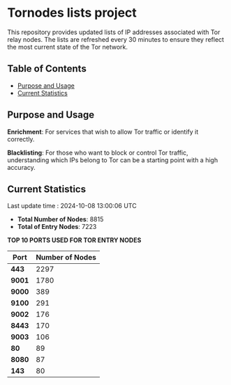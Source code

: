 # Tornodes lists project

This repository provides updated lists of IP addresses associated with Tor relay nodes. The lists are refreshed every 30 minutes to ensure they reflect the most current state of the Tor network.

## Table of Contents

- [Purpose and Usage](#purpose-and-usage)
- [Current Statistics](#current-statistics)


## Purpose and Usage

**Enrichment**: For services that wish to allow Tor traffic or identify it correctly.

**Blacklisting**: For those who want to block or control Tor traffic, understanding which IPs belong to Tor can be a starting point with a high accuracy.

## Current Statistics

Last update time : 2024-10-08 13:00:06 UTC

- **Total Number of Nodes**: 8815
- **Total of Entry Nodes**: 7223

**TOP 10 PORTS USED FOR TOR ENTRY NODES**

| **Port** | **Number of Nodes** |
|------|-----------------|
| **443**   | 2297  |
| **9001**   | 1780  |
| **9000**   | 389  |
| **9100**   | 291  |
| **9002**   | 176  |
| **8443**   | 170  |
| **9003**   | 106  |
| **80**   | 89  |
| **8080**   | 87  |
| **143**   | 80  |

